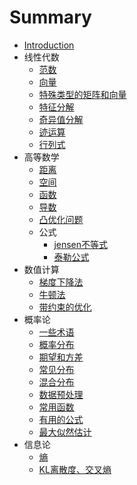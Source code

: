 # Summary

* [Introduction](README.md)
* 线性代数
   * [范数](LinearAlgebra/norm.md)
   * [向量](LinearAlgebra/vector.md)
   * [特殊类型的矩阵和向量](LinearAlgebra/special_matrix.md)
   * [特征分解](LinearAlgebra/eigendecomposition.md)
   * [奇异值分解](LinearAlgebra/SVD.md)
   * [迹运算](LinearAlgebra/trace.md)
   * [行列式](LinearAlgebra/det.md)
* 高等数学
   * [距离](Mathematics/distance.md)
   * [空间](Mathematics/space.md)
   * [函数](Mathematics/function.md)
   * [导数](Mathematics/derivative.md)
   * [凸优化问题](Mathematics/convex.md)
   * 公式
     * [jensen不等式](Mathematics/Formula/jensen.md)
     * [泰勒公式](Mathematics/Formula/taylor.md)
* 数值计算
   * [梯度下降法](NumericalComputation/GradientDescent.md)
   * [牛顿法](NumericalComputation/Newton.md) 
   * [带约束的优化](NumericalComputation/ConstrainedOptimization.md)
* 概率论
   * [一些术语](Probability/norms.md)
   * [概率分布](Probability/probability_distribution.md)
   * [期望和方差](Probability/expectation_variance.md)
   * [常见分布](Probability/distribution.md)
   * [混合分布](Probability/mixture_distribution.md)
   * [数据预处理](Probability/preprocess.md)
   * [常用函数](Probability/functions.md)
   * [有用的公式](Probability/formulas.md)
   * [最大似然估计](Probability/likelihood.md)
* 信息论
   * [熵](Information/entropy.md)
   * [KL离散度、交叉熵](Information/KL.md)